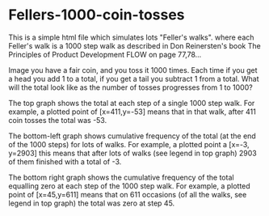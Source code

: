 Fellers-1000-coin-tosses
========================

This is a simple html file which simulates lots "Feller's walks".
where each Feller's walk is a 1000 step walk as described in
Don Reinersten's book The Principles of Product Development FLOW
on page 77,78...

Image you have a fair coin, and you toss it 1000 times. Each time
if you get a head you add 1 to a total, if you get a tail you
subtract 1 from a total. What will the total look like as the
number of tosses progresses from 1 to 1000?

The top graph shows the total at each step of a single 1000 step walk.
For example, a plotted point of [x=411,y=-53] means that in
that walk, after 411 coin tosses the total was -53.

The bottom-left graph shows cumulative frequency of the total
(at the end of the 1000 steps) for lots of walks.
For example, a plotted point a [x=-3, y=2903] this means that
after lots of walks (see legend in top graph) 2903 of them finished
with a total of -3.

The bottom right graph shows the cumulative frequency of the total
equalling zero at each step of the 1000 step walk.
For example, a plotted point of [x=45,y=611] means that on 611
occasions (of all the walks, see legend in top graph) the total
was zero at step 45. 
